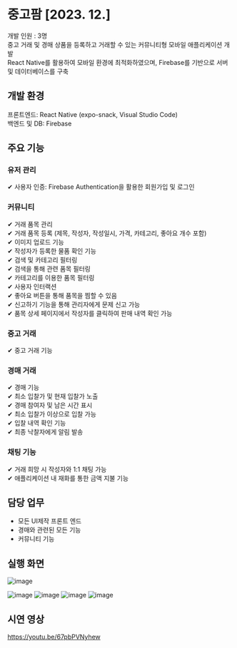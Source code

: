 # 중고팜 [2023. 12.]
개발 인원 : 3명 <br>
중고 거래 및 경매 상품을 등록하고 거래할 수 있는 커뮤니티형 모바일 애플리케이션 개발<br>
React Native를 활용하여 모바일 환경에 최적화하였으며, Firebase를 기반으로 서버 및 데이터베이스를 구축

## 개발 환경
프론트엔드: React Native (expo-snack, Visual Studio Code)<br>
백엔드 및 DB: Firebase<br>

## 주요 기능

### 유저 관리
✔ 사용자 인증: Firebase Authentication을 활용한 회원가입 및 로그인<br>

### 커뮤니티
✔ 거래 품목 관리<br>
✔ 거래 품목 등록 (제목, 작성자, 작성일시, 가격, 카테고리, 좋아요 개수 포함)<br>
✔ 이미지 업로드 기능<br>
✔ 작성자가 등록한 물품 확인 기능<br>
✔ 검색 및 카테고리 필터링<br>
✔ 검색을 통해 관련 품목 필터링<br>
✔ 카테고리를 이용한 품목 필터링<br>
✔ 사용자 인터랙션<br>
✔ 좋아요 버튼을 통해 품목을 찜할 수 있음<br>
✔ 신고하기 기능을 통해 관리자에게 문제 신고 가능<br>
✔ 품목 상세 페이지에서 작성자를 클릭하여 판매 내역 확인 가능<br>

### 중고 거래
✔ 중고 거래 기능<br>

### 경매 거래
✔ 경매 기능<br>
✔ 최소 입찰가 및 현재 입찰가 노출<br>
✔ 경매 참여자 및 남은 시간 표시<br>
✔ 최소 입찰가 이상으로 입찰 가능<br>
✔ 입찰 내역 확인 기능<br>
✔ 최종 낙찰자에게 알림 발송<br>

### 채팅 기능
✔ 거래 희망 시 작성자와 1:1 채팅 가능<br>
✔ 애플리케이션 내 재화를 통한 금액 지불 기능<br>

## 담당 업무
* 모든 UI제작 프론트 엔드<br>
* 경매와 관련된 모든 기능<br>
* 커뮤니티 기능<br>

## 실행 화면
![image](https://github.com/user-attachments/assets/1ea9753a-c97e-438f-a1b3-f43b8cd3da5b)<br>

![image](https://github.com/user-attachments/assets/340b18f6-470f-4a40-bd8f-33a5cc6eae03)
![image](https://github.com/user-attachments/assets/801c03b5-1669-489d-9a4a-ff87616fc274)
![image](https://github.com/user-attachments/assets/2d6ccd87-796e-496d-a75a-c7ee111ee0de)
![image](https://github.com/user-attachments/assets/036f0ec1-97e5-4f78-81c2-b21b8531e3ef)



## 시연 영상
https://youtu.be/67pbPVNyhew
